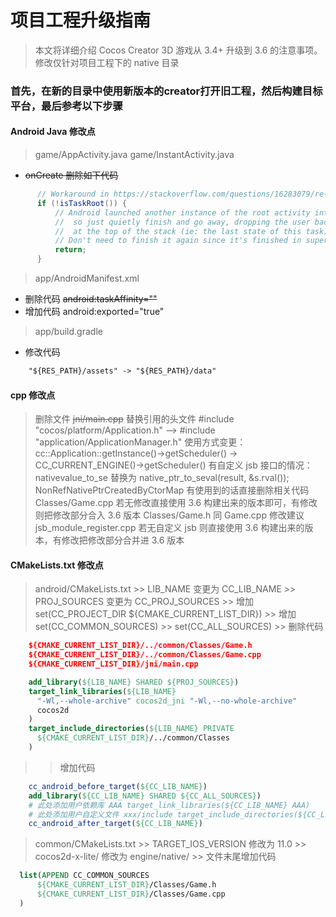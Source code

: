 # 项目工程升级指南
>
> 本文将详细介绍 Cocos Creator 3D 游戏从 3.4+ 升级到 3.6 的注意事项。修改仅针对项目工程下的 native 目录

### 首先，在新的目录中使用新版本的creator打开旧工程，然后构建目标平台，最后参考以下步骤

#### Android Java 修改点
  
  > game/AppActivity.java
  > game/InstantActivity.java
  - ~~onCreate 删除如下代码~~
  ```java
        // Workaround in https://stackoverflow.com/questions/16283079/re-launch-of-activity-on-home-button-but-only-the-first-time/16447508
        if (!isTaskRoot()) {
            // Android launched another instance of the root activity into an existing task
            //  so just quietly finish and go away, dropping the user back into the activity
            //  at the top of the stack (ie: the last state of this task)
            // Don't need to finish it again since it's finished in super.onCreate .
            return;
        }
  ```

  > app/AndroidManifest.xml
  - 删除代码 ~~android:taskAffinity=""~~
  - 增加代码 android:exported="true"

  > app/build.gradle
  - 修改代码 
  ``` html
      "${RES_PATH}/assets" -> "${RES_PATH}/data"
  ``` 

#### cpp 修改点
  > 删除文件 ~~jni/main.cpp~~
  > 替换引用的头文件 #include "cocos/platform/Application.h" —> #include "application/ApplicationManager.h"
  > 使用方式变更：cc::Application::getInstance()->getScheduler() -> CC_CURRENT_ENGINE()->getScheduler()
  > 有自定义 jsb 接口的情况：nativevalue_to_se 替换为 native_ptr_to_seval(result, &s.rval());  NonRefNativePtrCreatedByCtorMap 有使用到的话直接删除相关代码
  > Classes/Game.cpp 若无修改直接使用 3.6 构建出来的版本即可，有修改则把修改部分合入 3.6 版本
  > Classes/Game.h 同 Game.cpp 修改建议
  > jsb_module_register.cpp 若无自定义 jsb 则直接使用 3.6 构建出来的版本，有修改把修改部分合并进 3.6 版本


#### CMakeLists.txt 修改点

   > android/CMakeLists.txt
     >> LIB_NAME 变更为 CC_LIB_NAME
     >> PROJ_SOURCES 变更为 CC_PROJ_SOURCES
     >> 增加 set(CC_PROJECT_DIR ${CMAKE_CURRENT_LIST_DIR})
     >> 增加 set(CC_COMMON_SOURCES)
     >> set(CC_ALL_SOURCES)
     >> 删除代码 
  ```cmake
      ${CMAKE_CURRENT_LIST_DIR}/../common/Classes/Game.h
      ${CMAKE_CURRENT_LIST_DIR}/../common/Classes/Game.cpp
      ${CMAKE_CURRENT_LIST_DIR}/jni/main.cpp

      add_library(${LIB_NAME} SHARED ${PROJ_SOURCES})
      target_link_libraries(${LIB_NAME}
        "-Wl,--whole-archive" cocos2d_jni "-Wl,--no-whole-archive"
        cocos2d
      )
      target_include_directories(${LIB_NAME} PRIVATE
        ${CMAKE_CURRENT_LIST_DIR}/../common/Classes
      )
  ``` 
  >> 增加代码
     
  ```cmake
      cc_android_before_target(${CC_LIB_NAME})
      add_library(${CC_LIB_NAME} SHARED ${CC_ALL_SOURCES})
      # 此处添加用户依赖库 AAA target_link_libraries(${CC_LIB_NAME} AAA)
      # 此处添加用户自定义文件 xxx/include target_include_directories(${CC_LIB_NAME} PRIVATE ${CMAKE_CURRENT_LIST_DIR}/../common/Classes/xxx/include)
      cc_android_after_target(${CC_LIB_NAME})
  ``` 

   > common/CMakeLists.txt
     >> TARGET_IOS_VERSION 修改为 11.0
     >> cocos2d-x-lite/ 修改为 engine/native/
     >> 文件末尾增加代码
  ```cmake
    list(APPEND CC_COMMON_SOURCES
        ${CMAKE_CURRENT_LIST_DIR}/Classes/Game.h
        ${CMAKE_CURRENT_LIST_DIR}/Classes/Game.cpp
    )
  ``` 